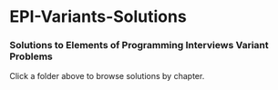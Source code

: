 # EPI-Variants-Solutions

### Solutions to Elements of Programming Interviews Variant Problems

Click a folder above to browse solutions by chapter.
